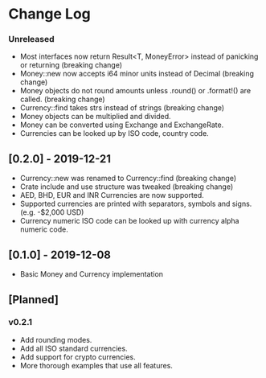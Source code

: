 # Change Log

### Unreleased
* Most interfaces now return Result<T, MoneyError> instead of panicking or returning <T> (breaking change)
* Money::new now accepts i64 minor units instead of Decimal (breaking change)
* Money objects do not round amounts unless .round() or .format!() are called. (breaking change)
* Currency::find takes strs instead of strings (breaking change)
* Money objects can be multiplied and divided.
* Money can be converted using Exchange and ExchangeRate.  
* Currencies can be looked up by ISO code, country code. 

## [0.2.0] - 2019-12-21
* Currency::new was renamed to Currency::find (breaking change)
* Crate include and use structure was tweaked (breaking change)
* AED, BHD, EUR and INR Currencies are now supported.
* Supported currencies are printed with separators, symbols and signs. (e.g. -$2,000 USD)
* Currency numeric ISO code can be looked up with currency alpha numeric code. 

## [0.1.0] - 2019-12-08
* Basic Money and Currency implementation

## [Planned]

### v0.2.1
* Add rounding modes. 
* Add all ISO standard currencies. 
* Add support for crypto currencies.  
* More thorough examples that use all features. 


